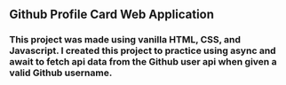 ## Github Profile Card Web Application

### This project was made using vanilla HTML, CSS, and Javascript. I created this project to practice using async and await to fetch api data from the Github user api when given a valid Github username. 
